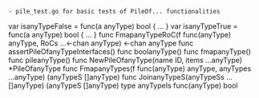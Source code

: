     - pile_test.go for basic tests of PileOf... functionalities
var isanyTypeFalse = func(a anyType) bool { ... }
var isanyTypeTrue = func(a anyType) bool { ... }
func FmapanyTypeRoC(f func(anyType) anyType, RoCs ...<-chan anyType) <-chan anyType
func assertPileOfanyTypeInterfaces()
func boolanyType()
func fmapanyType()
func pileanyType()
    func NewPileOfanyType(name ID, items ...anyType) *PileOfanyType
    func FmapanyTypes(f func(anyType) anyType, anyTypes ...anyType) (anyTypeS []anyType)
    func JoinanyTypeS(anyTypeSs ...[]anyType) (anyTypeS []anyType)
type anyTypeIs func(anyType) bool
